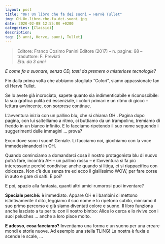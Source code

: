 ```yaml
---
layout: post
title: "OH! Un libro che fa dei suoni – Hervè Tullet"
img: OH-Un-libro-che-fa-dei-suoni.jpg
date: 2020-02-08 12:55:00 +0200
categories: [Classici]
description:
tag: [3 anni, Herve, suoni, Tullet]
---
```

> Editore: Franco Cosimo Panini Editore (2017) – n. pagine: 68 – traduttore: F. Previati   
<cite>Età: da 3 anni</cite>

*E come fa a suonare,  senza CD, tasti da premere o misteriose tecnologie?*

Fin dalla prima volta che abbiamo sfogliato “Colori”, siamo appassionate fan di Hervè Tullet.

Se lo avete già incrociato, sapete quanto sia indimenticabile e riconoscibile: la sua grafica pulita ed essenziale, i colori primari e un ritmo di gioco – lettura avvincente, con sorprese continue.

L’avventura inizia con un pallino blu, che si chiama OH . Pagina dopo pagina, con lui saltelliamo a ritmo, ci buttiamo da un trampolino, tremiamo di freddo in un bianco infinito. E lo facciamo ripetendo il suo nome seguendo i suggerimenti delle immagini … prova?

Ecco dove sono i suoni! Geniale.  Li facciamo noi, giochiamo con la voce immedesimandoci in OH.

Quando cominciamo a domandarci cosa il nostro protagonista blu di nuovo potrà fare, incontra AH – un pallino rosso – e l’avventura si fa più interessante perché condivisa: anche quando si litiga, ci si riappacifica con dolcezza. Non c’è due senza tre ed ecco il giallissimo WOW, per fare corse in auto e gare di salti. E poi?

E poi, spazio alla fantasia, quanti altri amici rumorosi puoi inventare?

**Speciale perché:** è immediato. Appare OH e i bambini ci mettono istintivamente il dito, leggiamo il suo nome e lo ripetono subito, mimiamo il suo primo percorso e già siamo diventati colore e suono. Il libro funziona anche lasciato a tu per tu con il nostro bimbo:  Alice lo cerca e lo rivive con i suoi peluches … anche a loro piace molto.

**E adesso, cosa facciamo?** Inventiamo una forma e un suono per una creare mondi e storie nuove. Ad esempio una stella TLING! La nostra è fuxia e scende le scale, …